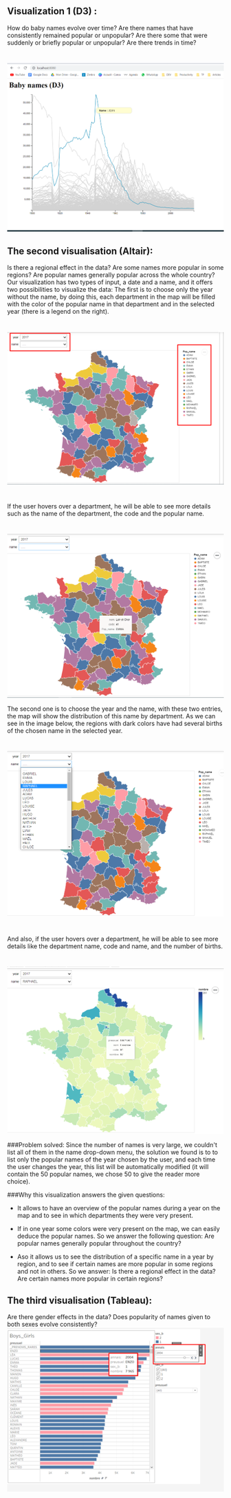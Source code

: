 
## Visualization 1 (D3) :
How do baby names evolve over time? Are there names that have consistently remained popular or unpopular? Are there some that were suddenly or briefly popular or unpopular? Are there trends in time?
#
![Visualisation 1](./Visualisation/VIS1.png)





## The second visualisation (Altair):

Is there a regional effect in the data? Are some names more popular in some regions? Are popular names generally popular across the whole country?
</br>
Our visualization has two types of input, a date and a name, and it offers two possibilities to visualize the data: 
The first is to choose only the year without the name, by doing this, each department in the map will be filled with the color of the popular name in that department and in the selected year (there is a legend on the right).
#
![Visualisation 2](./Visualisation/Vis2-1.png)
#
 If the user hovers over a department, he will be able to see more details such as the name of the department, the code and the popular name.
#
![Visualisation 2](./Visualisation/vis-5.png)
 
The second one is to choose the year and the name, with these two entries, the map will show the distribution of this name by department. As we can see in the image below, the regions with dark colors have had several births of the chosen name in the selected year.
#
![Visualisation 2](./Visualisation/vis-2.png)
#
 And also, if the user hovers over a department, he will be able to see more details like the department name, code and name, and the number of births.
 #
![Visualisation 2](./Visualisation/vis2-3.png)

###Problem solved:
Since the number of names is very large, we couldn't  list all of them in the name drop-down menu, the solution we found is to 
to list only the popular names of the year chosen by the user, and each time the user changes the year, this list will be automatically modified (it will contain the 50 popular names, we chose 50 to give the reader more choice).

###Why this visualization answers the given questions:
- It allows to have an overview of the popular names during a year on the map and to see in which departments they were very present.
- If in one year some colors were very present on the map, we can easily deduce the popular names.
So we answer the following question: Are popular names generally popular throughout the country?

- Aso it allows us to see the distribution of a specific name in a year by region, and to see if certain names are more popular in some regions and not in others.
So we answer: Is there a regional effect in the data? Are certain names more popular in certain regions?




## The third visualisation (Tableau):
Are there gender effects in the data? Does popularity of names given to both sexes evolve consistently?
![Visualisation 3](./Visualisation/vis3.png)
